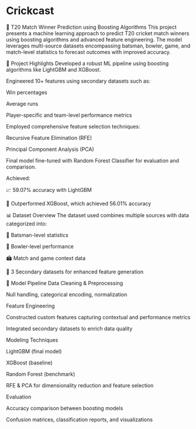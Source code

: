 # Crickcast
🏏 T20 Match Winner Prediction using Boosting Algorithms
This project presents a machine learning approach to predict T20 cricket match winners using boosting algorithms and advanced feature engineering. The model leverages multi-source datasets encompassing batsman, bowler, game, and match-level statistics to forecast outcomes with improved accuracy.

🚀 Project Highlights
Developed a robust ML pipeline using boosting algorithms like LightGBM and XGBoost.

Engineered 10+ features using secondary datasets such as:

Win percentages

Average runs

Player-specific and team-level performance metrics

Employed comprehensive feature selection techniques:

Recursive Feature Elimination (RFE)

Principal Component Analysis (PCA)

Final model fine-tuned with Random Forest Classifier for evaluation and comparison.

Achieved:

📈 59.07% accuracy with LightGBM

🥈 Outperformed XGBoost, which achieved 56.01% accuracy

📊 Dataset Overview
The dataset used combines multiple sources with data categorized into:

🧍 Batsman-level statistics

🎯 Bowler-level performance

🏟️ Match and game context data

📁 3 Secondary datasets for enhanced feature generation

🧠 Model Pipeline
Data Cleaning & Preprocessing

Null handling, categorical encoding, normalization

Feature Engineering

Constructed custom features capturing contextual and performance metrics

Integrated secondary datasets to enrich data quality

Modeling Techniques

LightGBM (final model)

XGBoost (baseline)

Random Forest (benchmark)

RFE & PCA for dimensionality reduction and feature selection

Evaluation

Accuracy comparison between boosting models

Confusion matrices, classification reports, and visualizations
